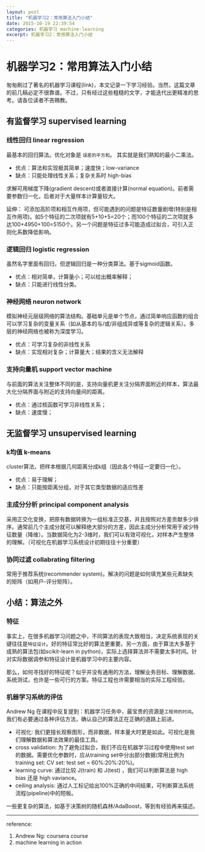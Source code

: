 ```yaml
---
layout: post
title: "机器学习2：常用算法入门小结"
date: 2015-10-19 22:39:54
categories: 机器学习 machine-learning
excerpt: 机器学习2：常用算法入门小结
---
```



# 机器学习2：常用算法入门小结


匆匆刷过了著名的机器学习课程(link)，本文记录一下学习经验。当然，这篇文章的前几稿必定不很靠谱。不过，只有经过这些粗糙的文字，才能迭代出更精准的思考。请各位读者不吝赐教。

## 有监督学习 supervised learning

### 线性回归 linear regression
最基本的回归算法。优化对象是 `误差的平方和`。 其实就是我们熟知的最小二乘法。

- 优点：算法和实现极其简单；速度快；low-variance
- 缺点：只能处理线性关系；复杂关系时 high-bias

求解可用梯度下降(gradient descent)或者直接计算(normal equation)。前者需要参数归一化，后者对于大量样本计算量较大。

延伸： 可添加高阶项和相互作用项，但可能遇到的问题是特征数量剧增(特别是相互作用项)。如5个特征的二次项就有5+10+5=20个；而100个特征的二次项就多达100+4950+100=5150个。另一个问题是特征过多可能造成过拟合，可引入正则化系数降低影响。

### 逻辑回归 logistic regression

虽然名字里面有回归，但逻辑回归是一种分类算法。基于sigmoid函数。

- 优点：相对简单，计算量小；可以给出概率解释；
- 缺点：只能进行线性分类。

### 神经网络 neuron network

模拟神经元层级网络的算法结构。基础单元是单个节点，通过简单响应函数的组合可以学习复杂的变量关系（如从基本的与/或/非组成异或等复杂的逻辑关系）。多层的神经网络也被称为深度学习。

- 优点：可学习复杂的非线性关系
- 缺点：实现相对复杂；计算量大；结果的含义无法解释

### 支持向量机 support vector machine

与前面的算法关注整体不同的是，支持向量机更关注分隔界面附近的样本，算法最大化分隔界面与附近的支持向量间的距离。

- 优点：通过核函数可学习非线性关系；
- 缺点：速度慢；

## 无监督学习 unsupervised learning

### k均值 k-means

cluster算法，把样本根据几何距离分成k组（因此各个特征一定要归一化）。

- 优点：易于理解；
- 缺点：只能按距离分组，对于其它类型数据的适应性差

### 主成分分析 principal component analysis

采用正交化变换，把原有数据转换为一组标准正交基，并且按照对方差贡献多少排序。通常前几个主成分就可以解释绝大部分的方差，因此主成分分析常用于减少特征数量（降维）。当数据简化为2-3维时，我们可以有效可视化，对样本产生整体的理解。（可视化在机器学习系统设计初期往往十分重要）

### 协同过滤 collabrating filtering

常用于推荐系统(recommender system)。解决的问题是如何填充某些元素缺失的矩阵（如用户-评分矩阵）。


## 小结：算法之外

### 特征

事实上，在很多机器学习问题之中，不同算法的表现大致相当，决定系统表现的关键往往是`特征设计`。好的特征常比好的算法更重要。另一方面，由于算法大多基于成熟的算法包(如scikit-learn in python)，实际上选择算法并不需要太多时间。针对实际数据调参和特征设计是机器学习中的主要内容。

那么，如何寻找好的特征呢？似乎并没有通用的方法，理解业务目标、理解数据、系统测试，也许是一些可行的方案。特征工程也许需要相当的实际工程经验。

### 机器学习系统的评估

Andrew Ng 在课程中反复提到：机器学习任务中，最宝贵的资源是`工程师的时间`。我们有必要通过各种评估方法，确认自己的算法正在正确的道路上前进。

- 可视化: 我们更擅长观察图形，而非数据，样本量大时更是如此。可视化是我们理解数据和算法效果的最佳工具。
- cross validation: 为了避免过拟合，我们不应在机器学习过程中使用test set的数据。需要优化参数时，应从training set中分出部分数据(常用比例为training set: CV set: test set = 60%:20%:20%)。
- learning curve: 通过比较 J(train) 和 J(test) ，我们可以判断算法是 high bias 还是 high vaviance。
- ceiling analysis: 通过人工标记给出100%正确的中间结果，可判断算法系统流程(pipeline)中的短板。

一些更复杂的算法，如基于决策树的随机森林/AdaBoost，等到有经验再来描述。

----

reference:

1. Andrew Ng: coursera course
2. machine learning in action 
